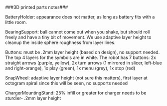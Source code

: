 ###3D printed parts notes###

BatteryHolder: appearance does not matter, as long as battery fits with a little room.

BearingSupport: ball cannot come out when you shake, but should roll freely and have a tiny bit of movement. We use adaptive layer height to cleanup the inside sphere roughness from layer lines.

Buttons: must be .2mm layer height (based on design), no support needed. The top 4 layers for the symbols are in white. 
The robot has 7 buttons: 2x straight arrows (purple, yellow), 2x turn arrows (1 mirrored in slicer, left-blue and right-orange), 1x play (green), 1x menu (grey), 1x stop (red)

SnapWheel: adaptive layer height (not sure this matters), first layer at octogram spiral since this will be seen, no supports needed

ChargerMountingStand: 25% infill or greater for charger needs to be sturdier-  .2mm layer height

